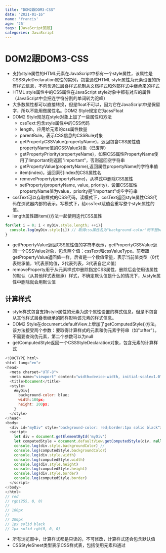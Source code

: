 ```yaml
---
title: "DOM2跟DOM3-CSS"
date: "2021-01-16"
name: 'francis'
age: '25'
tags: [JavaScript回顾]
categories: JavaScript
---
```


# DOM2跟DOM3-CSS

- 支持style属性的HTML元素在JavaScript中都有一个style属性，该属性是CSSStyleDeclaration属性的实例，包含通过HTML style属性为元素设置的所有样式信息，不包含通过层叠样式机制从文档样式和外部样式中继承来的样式
- HTML style属性中的CSS属性在JavaScript style对象中都有对应的属性（JavaScript中会把连字符分割的单词转为驼峰）
- 大多数属性都可以直接转换，但是float不可以，因为它在JavaScript中是保留字，所以不能用做属性名。DOM2 Style规定它为cssFloat
- DOM2 Style规范在style对象上加了一些属性和方法
  - cssText:包含style属性中的CSS代码
  - length，应用给元素的css属性数量
  - parentRule，表示CSS信息的CSSRule对象
  - getPropertyCSSValue(propertyName)，返回包含CSS属性值propertyName值的CSSValue对象（已废弃）
  - getPropertyPriority(propertyeName)，如果CSS属性PropertyName使用了!important则返回"important"，否则返回空字符串
  - getPropertyValue(propertyName),返回属性propertyName的字符串值
  - item(index)，返回索引index的CSS属性名
  - removeProperty(propertyName)，从样式中删除CSS属性
  - setProperty(propertyName, value, priority)，设置CSS属性propertyName值为value，priority是"important"或空字符串
- cssText可以存取样式的CSS代码，读模式下，cssText返回style属性CSS代码在浏览器内部的表示。写模式下，给cssText赋值会重写整个style属性的值。
- length属性跟item()方法一起使用迭代CSS属性

```js
for(let i = 0; i < myDiv.style.length; ++i){
  console.log(myDiv.style[i]) // 取得css属性名为"background-color"而不是backgroundColor
}
```

- getPropertyValue返回CSS属性值的字符串表示，getPropertyCSSValue返回一个CSSValue对象，包含两个值：cssText和cssValueType。前者跟getPropertyValue返回值一样，后者是一个数值常量，表示当前值类型（0代表继承值，1代表原始值，2代表列表，3代表自定义值）
- removeProperty用于从元素样式中删除指定CSS属性，删除后会使用该属性的默认（从其他样式表继承）样式，不确定默认值是什么的情况下，从style属性中删除就会用默认值

## 计算样式

- style样式包含支持style属性的元素为这个属性设置的样式信息，但是不包含从其他样式层叠表继承的同样影响该元素的样式信息。
- DOM2 Style在document.defaultView上增加了getComputedStyle()方法。该方法接受两个参数：要取得计算样式的元素和伪元素字符串（如":after"）。不需要查询伪元素，第二个参数可以为null
- getComputedStyle返回一个CSSStyleDeclaration对象，包含元素的计算样式

```js
<!DOCTYPE html>
<html lang="en">
<head>
  <meta charset="UTF-8">
  <meta name="viewport" content="width=device-width, initial-scale=1.0">
  <title>Document</title>
  <style>
    #myDiv{
      background-color: blue;
      width:100px;
      height: 200px;
    }
  </style>
</head>
<body>
  <div id="myDiv" style="background-color: red;border:1px solid black"></div>
  <script>
    let div = document.getElementById('myDiv')
    let computedStyle = document.defaultView.getComputedStyle(div, null)
    console.log(div.style.backgroundColor) // 
    console.log(computedStyle.backgroundColor)
    console.log(div.style.width)
    console.log(computedStyle.width)
    console.log(div.style.height)
    console.log(computedStyle.height)
    console.log(div.style.border)
    console.log(computedStyle.border)
  </script>
</body>
</html>
// red
// rgb(255, 0, 0)
// 
// 100px
//
// 200px
// 1px solid black
// 1px solid rgb(0, 0, 0)
```

- 所有浏览器中，计算样式都是只读的，不可修改，计算样式还会包含默认值
- CSSStyleSheet类型表示CSS样式表，包括使用<link>元素和通过<style>元素定义的样式。这两个元素本身是HTMLLinkElement和HTMLStyleElement。CSSStyleSheet类型是通用样式表类型。CSSStyleSheet类型的实例是一个只读对象
- CSSStyle继承StyleSheet，以下为继承的属性
  - disabled:布尔值，样式表是否被禁用，设置为true会禁用样式表
  - href:如果是link包含的样式表，返回样式表的URL，否则返回null
  - media:样式表支持的媒体类型集合，集合有一个length属性和item()方法，如果样式表可用于所有媒体，就返回空列表
  - ownerNode,指向拥有当前样式表的节点，在HTML中要么是link元素要么是style元素。如果当前样式表是@import被包含在另一个样式表中，则这个值是null
  - parentStyleSheet，如果当前样式是通过@import被包含在另一个样式表中，这个属性指向导入它的样式表
  - title,ownerNode的title属性
  - type,字符串，表示样式表的类型，CSS样式表就是"text/css"
- 以上属性除了disabled，其他都是只读的，除了以上继承属性，还支持下属性和方法
  - cssRules，当前样式表包含的样式规则的集合
  - ownerRule:如果样式表是使用@import导入，指向导入规则，否则指向null
  - deleteRule(index)，在指定位置删除cssRules中的规则
  - insertRule(rule, index),在指定位置向cssRules中插入规则
- document.styleSheets表示文档中可用的样式表的集合
- CSSRule类型表示样式表中的一条规则，很多类型都继承它，最常用的是表示样式信息的CSSStyleRule，以下是CSSStyleRule对线上可用的属性
  - cssText，返回整个规则的文本。返回的文本可能跟实际的不一样，Safari始终会把所有字母转为小写
  - parentRule,如果这条规则被其他规则包含，就指向包含规则，否则指向null
  - parentStyleSheet,包含当前规则的样式表
  - selectText，返回规则的选择符文本，可能与样式表中的文本不一样。在Opera中是可修改的
  - style，返回CSSStyleDecalaration对象，可以设置和获取当前规则中的样式
  - type,数值常量，表示规则类型，样式规则，始终为1
- cssText与style.cssText类似，前者包含选择符文本和环绕样式的大括号，后者只包含样式生命，cssText是只读的，style.cssText是可以被重写的
- DOM中，可以使用insertRule来向样式表插入新规则，接受两个参数：规则的文本和表示插入未知的索引值

```js
let sheet = document.styleSheets[0]
sheet.insertRule("body{ background-color: silver }", 0)
```

- 上面例子中这条规则作为样式表的第一条规则插入
- 支持从样式表中删除规则的DOM方法deleteRule()，接受一个参数，要删除的索引

## 元素尺寸

- 这咯的属性和方法并不是DOM2 Style中定义的，但是与HTML元素样式有关。IE率先增加了一些属性，这些属性已经得到所有主流浏览器支持
- 偏移尺寸：包含元素在屏幕上占用的所有视觉空间。元素在页面山的视觉空间由高度与宽度决定，包括所有内边距、滚动条和边框
  - offsetHeight: 元素在垂直方向上占用的像素尺寸，包括它的高度、水品滚动条高度（如果可见）和上下边框的高度
  - offsetLeft: 元素左边框外侧距离包含元素左边框内侧的像素数
  - offsetTop:元素上边框外侧距离包含元素上边框内侧的像素数
  - offsetWidth:元素在水平方向上占用的像素尺寸，包含它的宽度、垂直滚动条宽度和左右边框宽度
- offsetLeft和offsetTop是相对于包含元素的，包含元素保存在offsetParent属性中。offsetParent不一定是parentNode。比如<td>元素的offsetParent是table元素，因为table是节点中第一个提供尺寸的元素
- 要确定一个元素在页面中的偏移量，可以将它的offsetLeft和offsetTop分别于offsetParent的相同属性相加，一直到更元素

```js
function getElementLeft(element){
  let actualLeft = element.offsetLeft
  let current = element.offsetParent
  while(current !== null) {
    actualLeft += current.offsetLeft
    current = offsetParent
  }
  return actualLeft
}
```

- 对于CSS布局的页面，这个函数很精确，对使用表格和内嵌窗格的页面，返回值会不相同
- 所有偏移尺寸都是只读的，每次访问都会重新计算
- 元素的客户端尺寸：客户端尺寸只有clientWidth和clientHeight
  - clientWidth是内容区宽度加左右内边距的宽度
  - clientHeight是内容区高度加上下内边距的高度
- 客户端尺寸实际上就是元素内部的空间，不包含滚动条占用的空间，最常用的是确定浏览器视口尺寸，及document.documentElement的clientWidth和clientHeight
- 滚动尺寸：提供了元素滚动距离的信息
  - scrollHeight:没有滚动条出现时，元素内容的总高度
  - scrollLeft:内容区左侧隐藏的像素数，设置这个属性可以改变元素的滚动位置
  - scrollTop:内容区顶部隐藏的像素数，设置这个属性可以改变元素的滚动位置
  - scrollWidth:没有滚动条出现时，元素内容的总宽度
- scrollWidth和scrollHeight可以确定元素的实际尺寸
- scrollWidth和scrollHeight等于文档内容的宽度，而clientWidth和clientHeight等于视口的大小
- scrollLeft个scrollTop用于确定当前元素的滚动位置或者设置滚动位置，这两个属性表示已经滚动不可见的元素的高度
- 浏览器在每个元素上暴露了getBoundingClientRect()方法，返回一个DOMRect对象，包含六个属性：left、top、right、bottom、height、width

## 遍历

- DOM2 Traversal and Range定义了两个类型用于辅助遍历：NodeIterator和TreeWalker对DOM结构的深度遍历优先
- NodeIterator通过document.createNodeIterator()，接受以下4个参数
  - root，作为遍历根节点的节点
  - whatToShow,数值代码，表示应该访问哪些节点
  - filter，NodeFilter对象或函数，表示是否接收或跳过特定节点
  - entityReferenceExpansion，布尔值，表示是否拓展实体引用。这个参数在HTML文档中没有效果
- whatToShow参数是一个位掩码，通过应用一个或多个过滤器来指定访问哪些节点。常量是在NodeFilter中定义的
  - NodeFilter.SHOW_ALL，所有节点
  - NodeFilter.SHOW_ELEMENT，元素节点
  - NodeFilter.SHOW_ATTRIBUTE，属性节点，DOM结构中用不到
  - NodeFilter.SHOW_TEXT,文本节点
  - NodeFilter.SHOW_CDATA_SECTION,CData区块节点，不在HTML页面使用
  - NodeFilter.SHOW_ENTITY_REFERENCE,实体引用节点，不在HTML页面使用
  - NodeFilter.SHOW_PROCESSING_INSTRUCTION，处理指令节点，不在HTML页面使用
  - NodeFilter.SHOW_COMMENT，注释节点
  - NodeFilter.SHOW_DOCUMENT，文档节点
  - NodeFilter.SHOW_DOCUMENT_TYPE,文档类型节点
  - NodeFilter.SHOW_DOCUMENT_FRAGMENT，文档片段节点，不在HTML页面使用
  - NodeFilter.SHOW_NOTATION,记号节点，不在HTML页面使用
- 除了NodeFilter.SHOW_ALL之外，都可以组合使用

```js
let whatToShow = NodeFilter.SHOW_ELEMENT | NodeFilter.SHOW_TEXT
```

- createNodeIterator()方法的filter参数可以用来指定自定义NodeFilter对象，或者一个作为节点过滤器的函数。NodeFilter对象只有一个方法acceptNode()，如果给定节点应该访问就返回NodeFilter.FILTER_ACCEPT，否则返回NodeFilter.FILTER_SKIP。因为NodeFilter是抽象类，不可创建势力

```js
let filter = {
  acceptNode(node) {
    return node.tagName.toLowerCase() === 'p' ? NodeFilter.FILTER_ACCEPT : NodeFilter.FILTER_SKIP
  }
}

// 或者直接用函数
function filter(node){
  return node.tagName.toLowerCase() === 'p' ? NodeFilter.FILTER_ACCEPT : NodeFilter.FILTER_SKIP
}
let iterator = document.createNodeIterator(root, NodeFilter.SHOW_ELEMENT, filter, false)
```

- filter参数也可以是一个函数，与acceptNode形式一样，返回对应的属性值
- 如果不需要指定过滤器，可以直接传入null
- NodeIterator有两个主要方法是nextNode()跟previouseNode()。
- nextNode在DOM子树中以深度优先方法前进一步，而previousNode则是后退一步。创建NodeIterator对象时会有一个内部指针指向根节点，因此第一次调用时nextNode()返回根节点。当遍历到最后一个节点时，nextNode返回null，previousNode当遍历到最后一个节点时，调用previousNode返回遍历的根节点时，再次调用返回null
- TreeWalker是NodeIterator的高级版，除了同样的NextNode和previousNode外，新增了在DOM中向不同方向遍历的方法
  - parentNode():遍历到当前节点的父节点
  - firstChild():遍历到当前节点的第一个子节点
  - lastChild():遍历到当前节点的最后一个子节点
  - nextSibling():遍历到当前节点的下一个同胞节点
  - previousSibling():遍历到当前节点的上一个同胞节点
- document.createTreeWalker方法来创建TreeWalker实例，接受与document.createNodeIterator一样的参数，两者很相似，所以经常会使用TreeWalker替代NodeIterator
- 不同的是，节点过滤器（filter）除了可以返回NodeFilter.FILTER_ACCEPT跟NodeFilter.FILTER_SKIP，还可以返回NodeFilter.FILTER_REJECT。
- 在使用NodeItertor时，NodeFilter.FILTER_SKIP与NodeFilter.FILTER_REJECT是一样的。在使用TreeWalker时，NodeFilter.FILTER_SKIP表示跳过该节点，访问子树中的下一个节点，而NodeFilter.FILTER_REJECT表示跳过该节点及节点的整个子树
